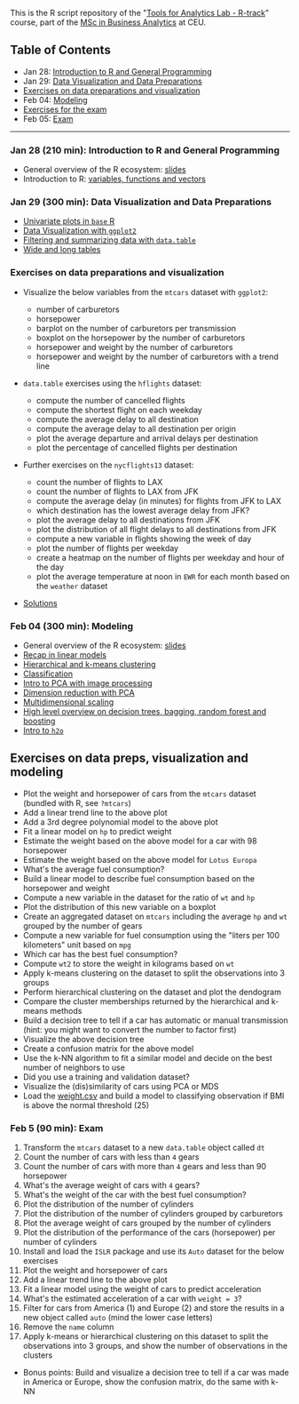 This is the R script repository of the "[Tools for Analytics Lab - R-track](http://economics.ceu.edu/courses/1-tools-analytics-lab-r-track)" course, part of the [MSc in Business Analytics](http://business.ceu.edu/msc-in-business-analytics) at CEU.

## Table of Contents
* Jan 28: [Introduction to R and General Programming](#jan-28-210-min-introduction-to-r-and-general-programming)
* Jan 29: [Data Visualization and Data Preparations](#jan-29-300-min-data-visualization-and-data-preparations)
* [Exercises on data preparations and visualization](#exercises-on-data-preparations-and-visualization)
* Feb 04: [Modeling](#feb-04-300-min-modeling)
* [Exercises for the exam](#exercises-on-data-preps-visualization-and-modeling)
* Feb 05: [Exam](#feb-05-90-min-exam)

---

### Jan 28 (210 min): Introduction to R and General Programming

* General overview of the R ecosystem: [slides](http://bit.ly/CEU-R-1)
* Introduction to R: [variables, functions and vectors](1.R)

### Jan 29 (300 min): Data Visualization and Data Preparations

* [Univariate plots in `base` R](2.R#L55)
* [Data Visualization with `ggplot2`](2.R#L78)
* [Filtering and summarizing data with `data.table`](2.R#L253)
* [Wide and long tables](2.R#L351)

### Exercises on data preparations and visualization

* Visualize the below variables from the `mtcars` dataset with `ggplot2`:
    * number of carburetors
    * horsepower
    * barplot on the number of carburetors per transmission
    * boxplot on the horsepower by the number of carburetors
    * horsepower and weight by the number of carburetors
    * horsepower and weight by the number of carburetors with a trend line
	
* `data.table` exercises using the  `hflights` dataset:
    * compute the number of cancelled flights
    * compute the shortest flight on each weekday
    * compute the average delay to all destination
    * compute the average delay to all destination per origin
    * plot the average departure and arrival delays per destination
    * plot the percentage of cancelled flights per destination
	
* Further exercises on the `nycflights13` dataset:
	* count the number of flights to LAX
	* count the number of flights to LAX from JFK
	* compute the average delay (in minutes) for flights from JFK to LAX
	* which destination has the lowest average delay from JFK?
	* plot the average delay to all destinations from JFK
	* plot the distribution of all flight delays to all destinations from JFK
	* compute a new variable in flights showing the week of day
	* plot the number of flights per weekday
	* create a heatmap on the number of flights per weekday and hour of the day
	* plot the average temperature at noon in `EWR` for each month based on the `weather` dataset

* [Solutions](3.R#L1)

### Feb 04 (300 min): Modeling

* General overview of the R ecosystem: [slides](http://bit.ly/CEU-R-1)
* [Recap in linear models](3.R#L100)
* [Hierarchical and k-means clustering](3.R#L253)
* [Classification](3.R#L289)
* [Intro to PCA with image processing](http://bit.ly/CEU-R-PCA)
* [Dimension reduction with PCA](3.R#L395)
* [Multidimensional scaling](3.R#L470)
* [High level overview on decision trees, bagging, random forest and boosting](http://bit.ly/CEU-R-boosting)
* [Intro to `h2o`](3.R#L515)

## Exercises on data preps, visualization and modeling

* Plot the weight and horsepower of cars from the `mtcars` dataset (bundled with R, see `?mtcars`)
* Add a linear trend line to the above plot
* Add a 3rd degree polynomial model to the above plot
* Fit a linear model on `hp` to predict weight
* Estimate the weight based on the above model for a car with 98 horsepower
* Estimate the weight based on the above model for `Lotus Europa`
* What's the average fuel consumption?
* Build a linear model to describe fuel consumption based on the horsepower and weight
* Compute a new variable in the dataset for the ratio of `wt` and `hp`
* Plot the distribution of this new variable on a boxplot
* Create an aggregated dataset on `mtcars` including the average `hp` and `wt` grouped by the number of gears
* Compute a new variable for fuel consumption using the "liters per 100 kilometers" unit based on `mpg`
* Which car has the best fuel consumption?
* Compute `wt2` to store the weight in kilograms based on `wt`
* Apply k-means clustering on the dataset to split the observations into 3 groups
* Perform hierarchical clustering on the dataset and plot the dendogram
* Compare the cluster memberships returned by the hierarchical and k-means methods
* Build a decision tree to tell if a car has automatic or manual transmission (hint: you might want to convert the number to factor first)
* Visualize the above decision tree
* Create a confusion matrix for the above model
* Use the k-NN algorithm to fit a similar model and decide on the best number of neighbors to use
* Did you use a training and validation dataset?
* Visualize the (dis)similarity of cars using PCA or MDS
* Load the [weight.csv](http://bit.ly/BudapestBI-R-csv) and build a model to classifying observation if BMI is above the normal threshold (25)

### Feb 5 (90 min): Exam

1. Transform the `mtcars` dataset to a new `data.table` object called `dt`
2. Count the number of cars with less than `4` gears
3. Count the number of cars with more than `4` gears and less than 90 horsepower
4. What's the average weight of cars with `4` gears?
5. What's the weight of the car with the best fuel consumption?
6. Plot the distribution of the number of cylinders
7. Plot the distribution of the number of cylinders grouped by carburetors
8. Plot the average weight of cars grouped by the number of cylinders
9. Plot the distribution of the performance of the cars (horsepower) per number of cylinders
10. Install and load the `ISLR` package and use its `Auto` dataset for the below exercises
11. Plot the weight and horsepower of cars
12. Add a linear trend line to the above plot
13. Fit a linear model using the weight of cars to predict acceleration
14. What's the estimated acceleration of a car with `weight = 3`?
15. Filter for cars from America (1) and Europe (2) and store the results in a new object called `auto` (mind the lower case letters)
16. Remove the `name` column
17. Apply k-means or hierarchical clustering on this dataset to split the observations into 3 groups, and show the number of observations in the clusters

* Bonus points: Build and visualize a decision tree to tell if a car was made in America or Europe, show the confusion matrix, do the same with k-NN
